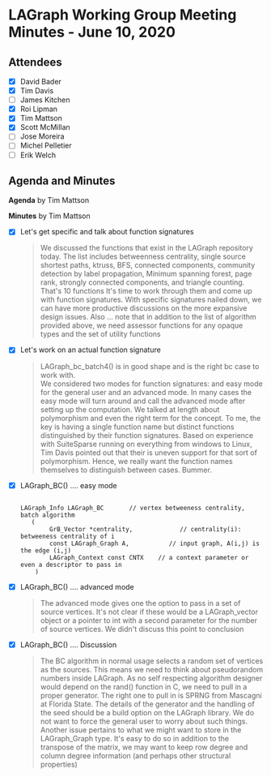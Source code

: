 # LAGraph Working Group Meeting Minutes - June 10, 2020

## Attendees
- [X] David Bader
- [X] Tim Davis
- [ ] James Kitchen
- [X] Roi Lipman
- [X] Tim Mattson
- [X] Scott McMillan
- [ ] Jose Moreira
- [ ] Michel Pelletier
- [ ] Erik Welch

## Agenda and Minutes

**Agenda** by Tim Mattson

**Minutes** by Tim Mattson

- [X] Let's get specific and talk about function signatures
    > We discussed the functions that exist in the LAGraph repository today.   The list includes betweenness centrality, single source shortest paths, ktruss, BFS, connected components, community detection by label propagation, Minimum spanning forest, page rank, strongly connected components, and triangle counting.  That's 10 functions
    >  It's time to work through them and come up with function signatures.  With specific signatures nailed down, we can have more productive discussions on the more expansive design issues.
    > Also ... note that in addition to the list of algorithm provided above, we need assessor functions for any opaque types and the set of utility functions
- [X] Let's work on an actual function signature
    > LAGraph_bc_batch4() is in good shape and is the right bc case to work with.  
    > We considered two modes for function signatures: and easy mode for the general user and an advanced mode.  In many cases the easy mode will turn around and call the advanced mode after setting up the computation.
    > We talked at length about polymorphism and even the right term for the concept.  To me, the key is having a single function name but distinct functions distinguished by their function signatures.  Based on experience with SuiteSparse running on everything from windows to Linux, Tim Davis pointed out that their is uneven support for that sort of polymorphism.  Hence, we really want the function names themselves to distinguish between cases.  Bummer.
- [X] LAGraph_BC()     .... easy mode
     ~~~

     LAGraph_Info LAGraph_BC       // vertex betweeness centrality, batch algorithm 
        (
             GrB_Vector *centrality,             // centrality(i): betweeness centrality of i
             const LAGraph_Graph A,           // input graph, A(i,j) is the edge (i,j)
             LAGraph_Context const CNTX    // a context parameter or even a descriptor to pass in
         )
     ~~~

- [X] LAGraph_BC()   .... advanced mode
   > The advanced mode gives one the option to pass in a set of source vertices.  It's not clear if these would be a LAGraph_vector object or a pointer to int with a second parameter for the number of source vertices.   We didn't discuss this point to conclusion
- [X] LAGraph_BC()   .... Discussion
   > The BC algorithm in normal usage selects a random set of vertices as the sources.  This means we need to think about pseudorandom numbers inside LAGraph.  As no self respecting algorithm designer would depend on the rand() function in C, we need to pull in a proper generator.  The right one to pull in is SPRNG from Mascagni at Florida State.  The details of the generator and the handling of the seed should be a build option on the LAGraph library.  We do not want to force the general user to worry about such things.
   > Another issue pertains to what we might want to store in the LAGraph_Graph type.  It's easy to do so in addition to the transpose of the matrix, we may want to keep row degree and column degree information (and perhaps other structural properties)
     

